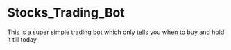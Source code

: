 # Stocks_Trading_Bot
This is a super simple trading bot which only tells you when to buy and hold it till today
